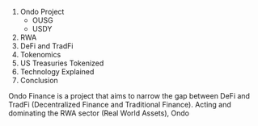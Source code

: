 1. Ondo Project
	- OUSG
	- USDY
1. RWA
2. DeFi and TradFi
3. Tokenomics
4. US Treasuries Tokenized
5. Technology Explained
6. Conclusion

Ondo Finance is a project that aims to narrow the gap between DeFi and TradFi (Decentralized Finance and Traditional Finance). Acting and dominating the RWA sector (Real World Assets), Ondo 